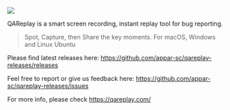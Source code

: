 ![](https://qareplay.com/images/QAReplay.svg)

QAReplay is a smart screen recording, instant replay tool for bug reporting.

> Spot, Capture, then Share the key moments. For macOS, Windows and Linux Ubuntu

Please find latest releases here:
https://github.com/appar-sc/qareplay-releases/releases

Feel free to report or give us feedback here:
https://github.com/appar-sc/qareplay-releases/issues

For more info, please check
https://qareplay.com/

